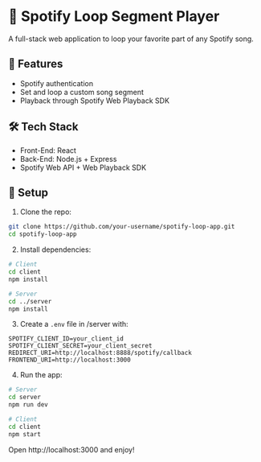 # 🎵 Spotify Loop Segment Player

A full-stack web application to loop your favorite part of any Spotify song.

## 🚀 Features

- Spotify authentication
- Set and loop a custom song segment
- Playback through Spotify Web Playback SDK

## 🛠 Tech Stack

- Front-End: React
- Back-End: Node.js + Express
- Spotify Web API + Web Playback SDK

## 🔧 Setup

1. Clone the repo:
```bash
git clone https://github.com/your-username/spotify-loop-app.git
cd spotify-loop-app
```

2. Install dependencies:
```bash
# Client
cd client
npm install

# Server
cd ../server
npm install
```

3. Create a `.env` file in /server with:
```
SPOTIFY_CLIENT_ID=your_client_id
SPOTIFY_CLIENT_SECRET=your_client_secret
REDIRECT_URI=http://localhost:8888/spotify/callback
FRONTEND_URI=http://localhost:3000
```

4. Run the app:
```bash
# Server
cd server
npm run dev

# Client
cd client
npm start
```

Open http://localhost:3000 and enjoy!